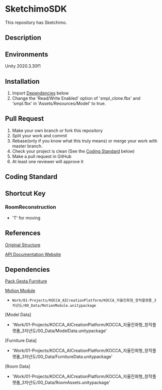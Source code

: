 # SketchimoSDK
This repository has Sketchimo.

## Description
<!-- Location for character/animation information to communicate with AICP platform
C:\Program Files\Epic Games\UE_4.25\Engine\Data -->

## Environments
Unity 2020.3.30f1

## Installation
1. Import [Dependencies](#dependencies) below
2. Change the 'Read/Write Enabled' option of 'smpl_clone.fbx' and 'smpl.fbx' in 'Assets/Resources/Model' to true.

## Pull Request
1. Make your own branch or fork this repository
2. Split your work and commit
3. Rebase(only if you know what this truly means) or merge your work with master branch.
4. Check your project is clean (See the [Coding Standard](#coding-standard) below)
5. Make a pull request in GitHub
6. At least one reviewer will approve it

## Coding Standard

## Shortcut Key

### RoomReconstruction
- 'T' for moving

## References
[Original Structure](Docs/OriginalStructure.md)

[API Documentation Website](https://sites.google.com/view/vmlkocca/home/api-reference?authuser=0)

## Dependencies
[Pack Gesta Furniture](https://assetstore.unity.com/packages/3d/props/furniture/pack-gesta-furniture-1-28237)

[Motion Module](https://github.com/KAIST-VML/MotionModule)
   - `Work/01-Projects/KOCCA_AICreationPlatform/KOCCA_자율진화형_창작플랫폼_3차년도/00_Data/MotionModule.unitypackage`

[Model Data]
   - 'Work/01-Projects/KOCCA_AICreationPlatform/KOCCA_자율진화형_창작플랫폼_3차년도/00_Data/ModelData.unitypackage'

[Furniture Data]
   - 'Work/01-Projects/KOCCA_AICreationPlatform/KOCCA_자율진화형_창작플랫폼_3차년도/00_Data/FurnitureData.unitypackage'

[Room Data]
   - 'Work/01-Projects/KOCCA_AICreationPlatform/KOCCA_자율진화형_창작플랫폼_3차년도/00_Data/RoomAssets.unitypackage'

